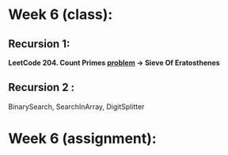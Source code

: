 # Week 6 (class):

## Recursion 1:

**LeetCode 204. Count Primes [problem](https://leetcode.com/problems/count-primes/) -> Sieve Of Eratosthenes**

## Recursion 2 :

BinarySearch, SearchInArray, DigitSplitter

# Week 6 (assignment):
